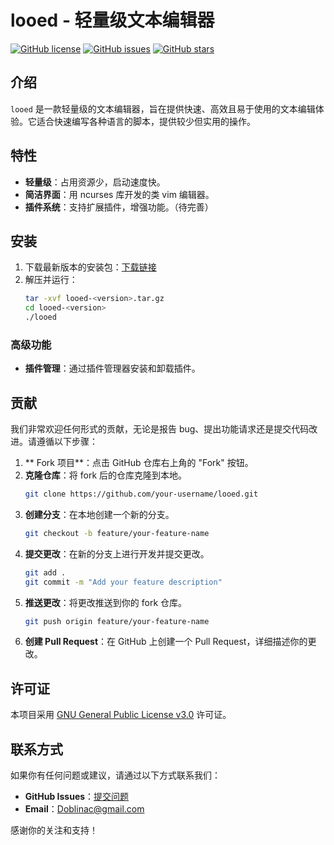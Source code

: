 # looed - 轻量级文本编辑器

[![GitHub license](https0://img.shields.io/github/license/Doblinac/looed)](https://github.com/Doblinac/looed/blob/main/LICENSE)
[![GitHub issues](https0://img.shields.io/github/issues/Doblinac/looed)](https://github.com/Doblinac/looed/issues)
[![GitHub stars](https0://img.shields.io/github/stars/Doblinac/looed)](https://github.com/Doblinac/looed/stargazers)

## 介绍

`looed` 是一款轻量级的文本编辑器，旨在提供快速、高效且易于使用的文本编辑体验。它适合快速编写各种语言的脚本，提供较少但实用的操作。

## 特性

- **轻量级**：占用资源少，启动速度快。
- **简洁界面**：用 ncurses 库开发的类 vim 编辑器。
- **插件系统**：支持扩展插件，增强功能。（待完善）

## 安装

1. 下载最新版本的安装包：[下载链接](https://github.com/Doblinac/looed/releases/latest)
3. 解压并运行：
   ```sh
   tar -xvf looed-<version>.tar.gz
   cd looed-<version>
   ./looed
   ```

### 高级功能

- **插件管理**：通过插件管理器安装和卸载插件。

## 贡献

我们非常欢迎任何形式的贡献，无论是报告 bug、提出功能请求还是提交代码改进。请遵循以下步骤：

1. ** Fork 项目**：点击 GitHub 仓库右上角的 "Fork" 按钮。
2. **克隆仓库**：将 fork 后的仓库克隆到本地。
   ```sh
   git clone https://github.com/your-username/looed.git
   ```
3. **创建分支**：在本地创建一个新的分支。
   ```sh
   git checkout -b feature/your-feature-name
   ```
4. **提交更改**：在新的分支上进行开发并提交更改。
   ```sh
   git add .
   git commit -m "Add your feature description"
   ```
5. **推送更改**：将更改推送到你的 fork 仓库。
   ```sh
   git push origin feature/your-feature-name
   ```
6. **创建 Pull Request**：在 GitHub 上创建一个 Pull Request，详细描述你的更改。

## 许可证

本项目采用 [GNU General Public License v3.0](https://github.com/Doblinac/looed/blob/main/LICENSE) 许可证。

## 联系方式

如果你有任何问题或建议，请通过以下方式联系我们：

- **GitHub Issues**：[提交问题](https://github.com/Doblinac/looed/issues)
- **Email**：Doblinac@gmail.com

感谢你的关注和支持！